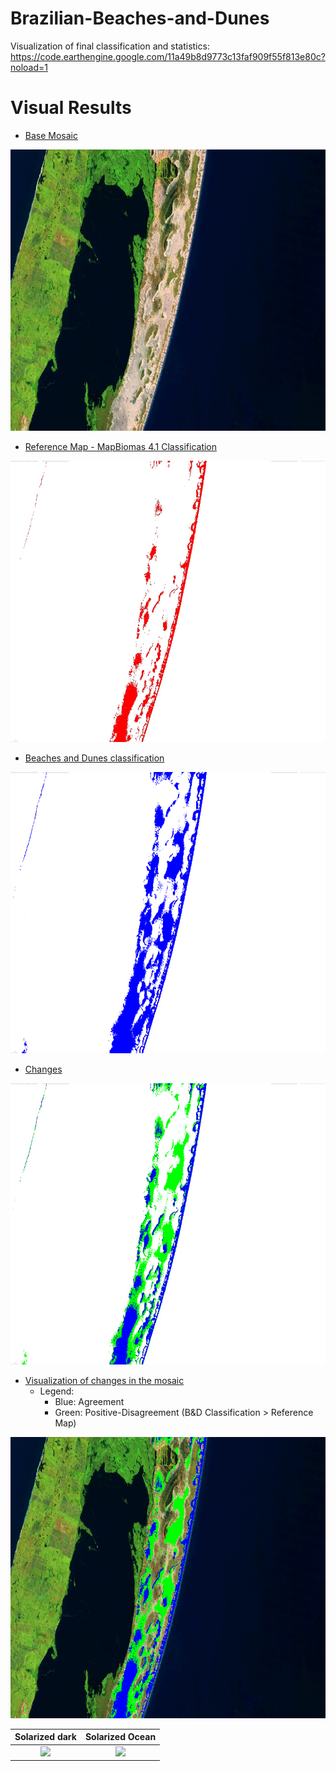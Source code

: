 # Brazilian-Beaches-and-Dunes

Visualization of final classification and statistics: https://code.earthengine.google.com/11a49b8d9773c13faf909f55f813e80c?noload=1

Visual Results
=================
<!--ts-->
* [Base Mosaic](#Base-Mosaic)
<img src="/images/cropbaseMosaic.png" width="724" height="450">

* [Reference Map - MapBiomas 4.1 Classification](#Reference-Map-MapBiomas-4.1-Classification)

<img src="/images/cropReferenceMap.png" width="724" height="450">

* [Beaches and Dunes classification](#Beaches-and-Dunes-classification)

<img src="/images/cropBandD_classification.png" width="724" height="450">

* [Changes](#Changes)

<img src="/images/cropchanges.png" width="724" height="450">

* [Visualization of changes in the mosaic](#Visualization-of-changes-in-the-mosaic)
  * Legend:
     * Blue: Agreement
     * Green: Positive-Disagreement (B&D Classification  > Reference Map)
<img src="/images/cropmosaicChanges.png" width="724" height="450">


<!--te-->

Solarized dark             |  Solarized Ocean
:-------------------------:|:-------------------------:
![](https://super.abril.com.br/wp-content/uploads/2020/06/25-06_DARK_SITE-1.jpg)  |  ![](https://images.theconversation.com/files/295442/original/file-20191003-52796-1763ajl.jpg?ixlib=rb-1.1.0&q=45&auto=format&w=1200&h=675.0&fit=crop)
